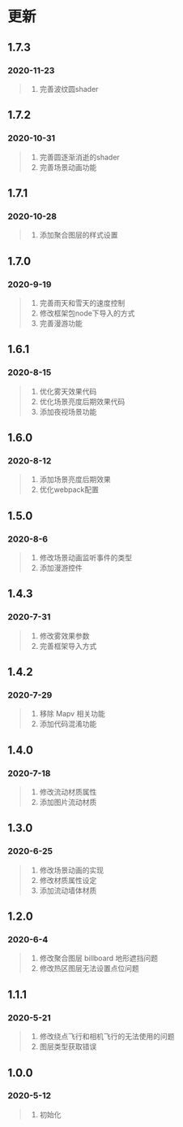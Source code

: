# 更新

## 1.7.3

### 2020-11-23

> 1. 完善波纹圆shader

## 1.7.2

### 2020-10-31

> 1. 完善圆逐渐消逝的shader
> 2. 完善场景动画功能

## 1.7.1

### 2020-10-28

> 1. 添加聚合图层的样式设置

## 1.7.0

### 2020-9-19

> 1. 完善雨天和雪天的速度控制
> 2. 修改框架包node下导入的方式
> 3. 完善漫游功能

## 1.6.1

### 2020-8-15

> 1. 优化雾天效果代码
> 2. 优化场景亮度后期效果代码
> 3. 添加夜视场景功能

## 1.6.0

### 2020-8-12

> 1. 添加场景亮度后期效果
> 2. 优化webpack配置


## 1.5.0

### 2020-8-6

> 1. 修改场景动画监听事件的类型
> 2. 添加漫游控件

## 1.4.3

### 2020-7-31

> 1. 修改雾效果参数
> 2. 完善框架导入方式

## 1.4.2

### 2020-7-29

> 1. 移除 Mapv 相关功能
> 2. 添加代码混淆功能

## 1.4.0

### 2020-7-18

> 1. 修改流动材质属性
> 2. 添加图片流动材质

## 1.3.0

### 2020-6-25

> 1. 修改场景动画的实现
> 2. 修改材质属性设定
> 3. 添加流动墙体材质

## 1.2.0

### 2020-6-4

> 1. 修改聚合图层 billboard 地形遮挡问题
> 2. 修改热区图层无法设置点位问题

## 1.1.1

### 2020-5-21

> 1. 修改绕点飞行和相机飞行的无法使用的问题
> 2. 图层类型获取错误

## 1.0.0

### 2020-5-12

> 1. 初始化
